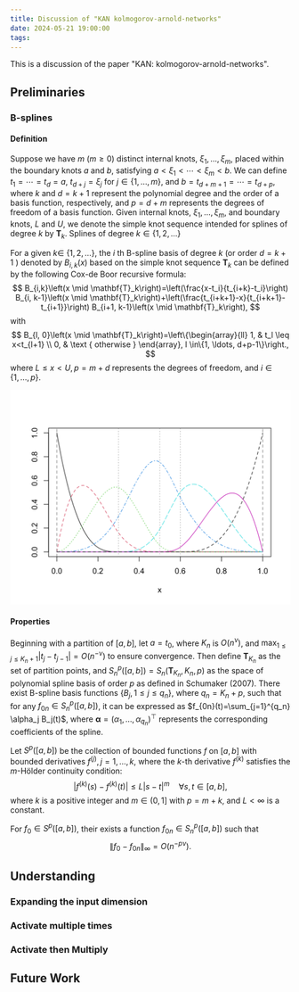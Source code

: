 ```yaml
---
title: Discussion of "KAN kolmogorov-arnold-networks"
date: 2024-05-21 19:00:00
tags:
---
```


This is a discussion of the paper "KAN: kolmogorov-arnold-networks".
<!--more-->

## Preliminaries

### B-splines

#### Definition

Suppose we have $m$ $(m \geqslant 0)$ distinct internal knots, $\xi_1, \ldots, \xi_m$, placed within the boundary knots $a$ and $b$, satisfying $a<\xi_1<\cdots<\xi_m<b$. We can define $t_1=\cdots=t_d=a$, $t_{d+j}=\xi_j$ for $j \in\{1, \ldots, m\}$, and $b=t_{d+m+1}=\cdots=t_{d+p}$, where $k$ and $d=k+1$ represent the polynomial degree and the order of a basis function, respectively, and $p=d+m$ represents the degrees of freedom of a basis function. Given internal knots, $\xi_1, \ldots, \xi_m$, and boundary knots, $L$ and $U$, we denote the simple knot sequence intended for splines of degree $k$ by $\mathbf{T}_k$. Splines of degree $k \in\{1,2, \ldots\}$

For a given $k \in$ $\{1,2, \ldots\}$, the $i$ th B-spline basis of degree $k$ (or order $d=k+1$ ) denoted by $B_{i,k}(x)$ based on the simple knot sequence $\mathbf{T}_k$ can be defined by the following Cox-de Boor recursive formula:
$$
B_{i,k}\left(x \mid \mathbf{T}_k\right)=\left(\frac{x-t_i}{t_{i+k}-t_i}\right) B_{i, k-1}\left(x \mid \mathbf{T}_k\right)+\left(\frac{t_{i+k+1}-x}{t_{i+k+1}-t_{i+1}}\right) B_{i+1, k-1}\left(x \mid \mathbf{T}_k\right),
$$
with
$$
B_{l, 0}\left(x \mid \mathbf{T}_k\right)=\left\{\begin{array}{ll}
1, & t_l \leq x<t_{l+1} \\
0, & \text { otherwise }
\end{array}, l \in\{1, \ldots, d+p-1\}\right.,
$$
where $L \leq x<U, p=m+d$ represents the degrees of freedom, and $i \in\{1, \ldots, p\}$.

![Cubic B-splines Basis with internal knots $(0.3,0.5,0.6)$](/images/kolmogorov-arnold-networks/b-splines.png)

#### Properties

Beginning with a partition of $[a,b]$, let $a=t_0$, where $K_n$ is $O\left(n^\nu\right)$, and $\max _{1 \leq j \leq K_n+1}\left|t_j-t_{j-1}\right|=O\left(n^{-\nu}\right)$ to ensure convergence. Then define $\mathbf{T}_{K_n}$ as the set of partition points, and $S_n^p([a, b])=S_n\left(\mathbf{T}_{K_n}, K_n, p\right)$ as the space of polynomial spline basis of order $p$ as defined in Schumaker (2007). There exist B-spline basis functions $\left\{B_j, 1 \leq j \leq q_n\right\}$, where $q_n=K_n+p$, such that for any $f_{0n} \in S_n^p([a, b])$, it can be expressed as $f_{0n}(t)=\sum_{j=1}^{q_n} \alpha_j B_j(t)$, where $\boldsymbol{\alpha}=\left(\alpha_1, \ldots, \alpha_{q_n}\right)^{\top}$ represents the corresponding coefficients of the spline.

Let $S^p([a, b])$ be the collection of bounded functions $f$ on $[a, b]$ with bounded derivatives $f^{(j)}, j=1, \ldots, k$, where the $k$-th derivative $f^{(k)}$ satisfies the $m$-Hölder continuity condition:
$$
\left|f^{(k)}(s)-f^{(k)}(t)\right| \leq L|s-t|^m \quad \forall s, t \in[a, b],
$$
where $k$ is a positive integer and $m \in(0,1]$ with $p=m+k$, and $L<\infty$ is a constant.

For $f_0 \in S^p([a, b])$, their exists a function $f_{0n} \in S_n^p([a, b])$ such that
$$
\left\|f_0-f_{0 n}\right\|_{\infty}=O\left(n^{-p \nu}\right).
$$

## Understanding

### Expanding the input dimension

### Activate multiple times

### Activate then Multiply

## Future Work
